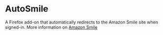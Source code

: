 # AutoSmile

A Firefox add-on that automatically redirects to the Amazon Smile site when signed-in. More information on <a href="https://smile.amazon.com/charity/smile/about?_encoding=UTF8&%2AVersion%2A=1&%2Aentries%2A=0&ref_=smi_chpf_redirect&ref_=smi_ge2_ul_lm_uaas"> Amazon Smile </a>
